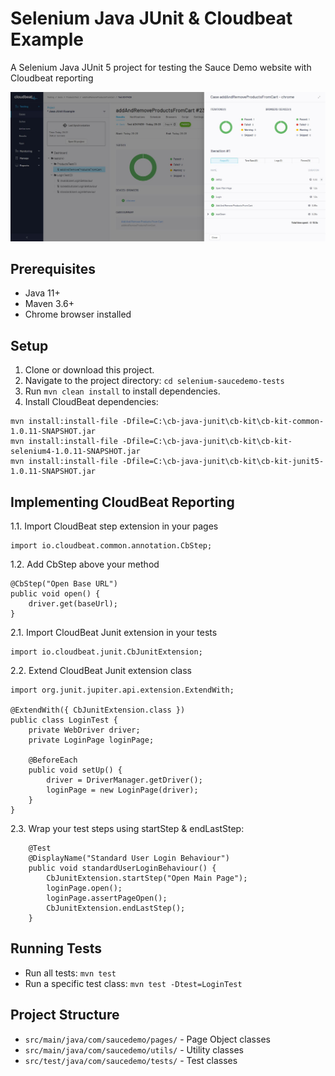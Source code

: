 # Selenium Java JUnit & Cloudbeat Example

A Selenium Java JUnit 5 project for testing the Sauce Demo website with Cloudbeat reporting

![Cloudbeat Results](https://github.com/cloudbeat-io/examples-java-junit/blob/main/preview/cloudbeat-results.jpg?raw=true)

## Prerequisites
- Java 11+
- Maven 3.6+
- Chrome browser installed

## Setup
1. Clone or download this project.
2. Navigate to the project directory: `cd selenium-saucedemo-tests`
3. Run `mvn clean install` to install dependencies.
4. Install CloudBeat dependencies:

```
mvn install:install-file -Dfile=C:\cb-java-junit\cb-kit\cb-kit-common-1.0.11-SNAPSHOT.jar
mvn install:install-file -Dfile=C:\cb-java-junit\cb-kit\cb-kit-selenium4-1.0.11-SNAPSHOT.jar
mvn install:install-file -Dfile=C:\cb-java-junit\cb-kit\cb-kit-junit5-1.0.11-SNAPSHOT.jar
```

## Implementing CloudBeat Reporting
1.1. Import CloudBeat step extension in your pages

```
import io.cloudbeat.common.annotation.CbStep;

```

1.2. Add CbStep above your method
```
@CbStep("Open Base URL")
public void open() {
    driver.get(baseUrl);
}
```

2.1. Import CloudBeat Junit extension in your tests

```
import io.cloudbeat.junit.CbJunitExtension;
```

2.2. Extend CloudBeat Junit extension class

```
import org.junit.jupiter.api.extension.ExtendWith;

@ExtendWith({ CbJunitExtension.class })
public class LoginTest {
    private WebDriver driver;
    private LoginPage loginPage;

    @BeforeEach
    public void setUp() {
        driver = DriverManager.getDriver();
        loginPage = new LoginPage(driver);
    }
}
```

2.3. Wrap your test steps using startStep & endLastStep:

```
    @Test
    @DisplayName("Standard User Login Behaviour")
    public void standardUserLoginBehaviour() {
        CbJunitExtension.startStep("Open Main Page");
        loginPage.open();
        loginPage.assertPageOpen();
        CbJunitExtension.endLastStep();
    }
```

## Running Tests
- Run all tests: `mvn test`
- Run a specific test class: `mvn test -Dtest=LoginTest`

## Project Structure
- `src/main/java/com/saucedemo/pages/` - Page Object classes
- `src/main/java/com/saucedemo/utils/` - Utility classes
- `src/test/java/com/saucedemo/tests/` - Test classes